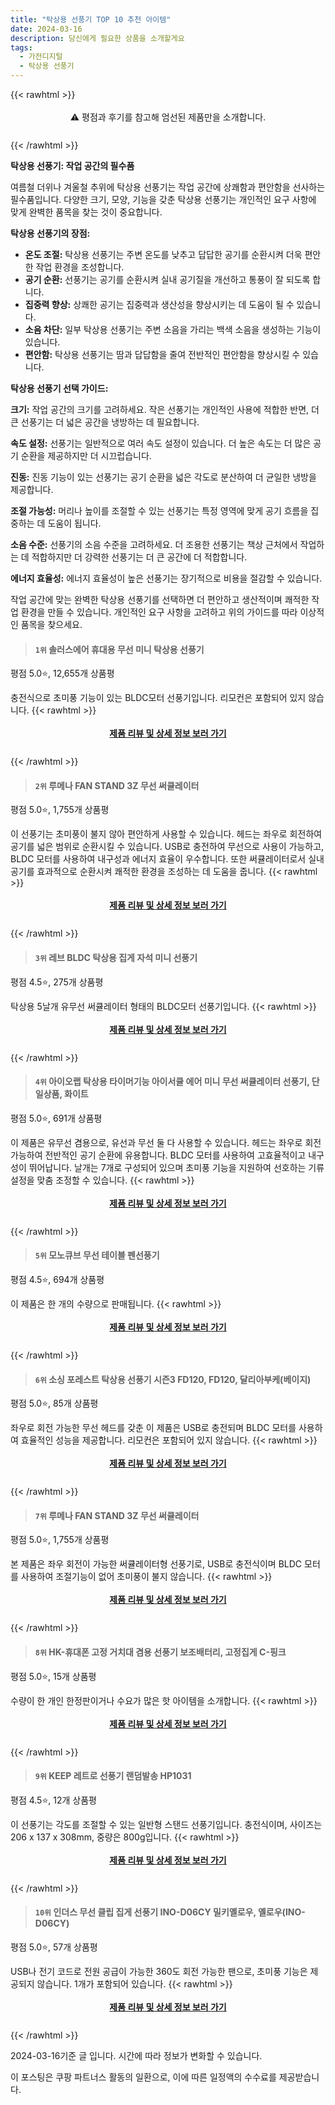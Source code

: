 ```yaml
---
title: "탁상용 선풍기 TOP 10 추천 아이템"
date: 2024-03-16
description: 당신에게 필요한 상품을 소개할게요
tags:
  - 가전디지털
  - 탁상용 선풍기
---
```

{{< rawhtml >}}<div class="toc" style="text-align: center; height: 50px; line-height: 2;">  <p>⚠️ 평점과 후기를 참고해 엄선된 제품만을 소개합니다.<br></p></div> {{< /rawhtml >}}

**탁상용 선풍기: 작업 공간의 필수품**

여름철 더위나 겨울철 추위에 탁상용 선풍기는 작업 공간에 상쾌함과 편안함을 선사하는 필수품입니다. 다양한 크기, 모양, 기능을 갖춘 탁상용 선풍기는 개인적인 요구 사항에 맞게 완벽한 품목을 찾는 것이 중요합니다.

**탁상용 선풍기의 장점:**

* **온도 조절:** 탁상용 선풍기는 주변 온도를 낮추고 답답한 공기를 순환시켜 더욱 편안한 작업 환경을 조성합니다.
* **공기 순환:** 선풍기는 공기를 순환시켜 실내 공기질을 개선하고 통풍이 잘 되도록 합니다.
* **집중력 향상:** 상쾌한 공기는 집중력과 생산성을 향상시키는 데 도움이 될 수 있습니다.
* **소음 차단:** 일부 탁상용 선풍기는 주변 소음을 가리는 백색 소음을 생성하는 기능이 있습니다.
* **편안함:** 탁상용 선풍기는 땀과 답답함을 줄여 전반적인 편안함을 향상시킬 수 있습니다.

**탁상용 선풍기 선택 가이드:**

**크기:** 작업 공간의 크기를 고려하세요. 작은 선풍기는 개인적인 사용에 적합한 반면, 더 큰 선풍기는 더 넓은 공간을 냉방하는 데 필요합니다.

**속도 설정:** 선풍기는 일반적으로 여러 속도 설정이 있습니다. 더 높은 속도는 더 많은 공기 순환을 제공하지만 더 시끄럽습니다.

**진동:** 진동 기능이 있는 선풍기는 공기 순환을 넓은 각도로 분산하여 더 균일한 냉방을 제공합니다.

**조절 가능성:** 머리나 높이를 조절할 수 있는 선풍기는 특정 영역에 맞게 공기 흐름을 집중하는 데 도움이 됩니다.

**소음 수준:** 선풍기의 소음 수준을 고려하세요. 더 조용한 선풍기는 책상 근처에서 작업하는 데 적합하지만 더 강력한 선풍기는 더 큰 공간에 더 적합합니다.

**에너지 효율성:** 에너지 효율성이 높은 선풍기는 장기적으로 비용을 절감할 수 있습니다.

작업 공간에 맞는 완벽한 탁상용 선풍기를 선택하면 더 편안하고 생산적이며 쾌적한 작업 환경을 만들 수 있습니다. 개인적인 요구 사항을 고려하고 위의 가이드를 따라 이상적인 품목을 찾으세요.


>#### `1위` 솔러스에어 휴대용 무선 미니 탁상용 선풍기
평점 5.0⭐, 12,655개 상품평

충전식으로 초미풍 기능이 있는 BLDC모터 선풍기입니다. 리모컨은 포함되어 있지 않습니다.
{{< rawhtml >}}<div class="toc" style="text-align: center; height: 50px; line-height: 2;"><p><b><a href="https://link.coupang.com/re/AFFSDP?lptag=AF5033054&pageKey=1248989722&itemId=2247394026&vendorItemId=70244798524&traceid=V0-153-6e5348b7e3b58ad0&requestid=20240316192522816171682768&token=31850C%7CMIXED">제품 리뷰 및 상세 정보 보러 가기</a></b><br></p> </div>{{< /rawhtml >}}

>#### `2위` 루메나 FAN STAND 3Z 무선 써큘레이터
평점 5.0⭐, 1,755개 상품평

이 선풍기는 초미풍이 불지 않아 편안하게 사용할 수 있습니다. 헤드는 좌우로 회전하여 공기를 넓은 범위로 순환시킬 수 있습니다. USB로 충전하여 무선으로 사용이 가능하고, BLDC 모터를 사용하여 내구성과 에너지 효율이 우수합니다. 또한 써큘레이터로서 실내 공기를 효과적으로 순환시켜 쾌적한 환경을 조성하는 데 도움을 줍니다.
{{< rawhtml >}}<div class="toc" style="text-align: center; height: 50px; line-height: 2;"><p><b><a href="https://link.coupang.com/re/AFFSDP?lptag=AF5033054&pageKey=7365935159&itemId=18988790177&vendorItemId=86114034261&traceid=V0-153-30d6ca7b7686d56b&requestid=20240316192522816171682768&token=31850C%7CMIXED">제품 리뷰 및 상세 정보 보러 가기</a></b><br></p> </div>{{< /rawhtml >}}

>#### `3위` 레브 BLDC 탁상용 집게 자석 미니 선풍기
평점 4.5⭐, 275개 상품평

탁상용 5날개 유무선 써큘레이터 형태의 BLDC모터 선풍기입니다.
{{< rawhtml >}}<div class="toc" style="text-align: center; height: 50px; line-height: 2;"><p><b><a href="https://link.coupang.com/re/AFFSDP?lptag=AF5033054&pageKey=7347508861&itemId=18899705745&vendorItemId=86078433503&traceid=V0-153-ccb30ece526bc219&clickBeacon=oyU5vkv9CJCN1LPeo_g4_mx3yJBxVcXqfa9tpbuw_12ly2-oB0TYcOwZT8X-yMve404_G678DKkxvWyKyJiOSwiMZELTfIv8If0Y8A59ILQtQnR7Ct6EIl-VqJJI4rkUPc2gd1XIezxgzuy-GREvxiv-T3Y5QHUi9ltl3SOLnzIe9nP--XT6GWU-866g9f5w3-SkXKKjM7YO1BaVmD3qsIZoSzEzuLqxNlrVnGZE0EGyXg3TGAYxik24yFJ2Zzz0zAxz_ygX7_xk6nkAaRN0pbOqCi_I5WMM7j82MZjrpCaKxovQPnabTHdRusllrTTF5lKFwwcfrjlmXWTE2g4G99FXoXTX7S58xu54uXRhlGoGOo1mYDpE_0WKufdXiYHlzRuqe3m6XUdSf3tZwjoO5Wm9itkTKOdDxZi05W9F8azkotz_H6fTcdSDNmsJfhAx8OpvKoCHFVnA3f2VAjIFonplz9Z_Ox8TdRI8HXKZvL0EZsBrTOz4_rwawQzKJjAey6RTerJ78ysJ_KsEvK8K8epgc-HDsgdaJmGrI9jDHWVsBNT3zrS0Mx294x_jr3y-8rat5psZ86oaP2b7C-_GO_6LJoBNl7tiA2yklLVjaCB7Xnq2eJFg9Sae9jZG_Fk_I4ihtvWWBgulCXojTH4yKPHpAsvLHthbKCKcqDlPO8C9n-jjGyEFhq0-ZoXNlp4i3HAAD2LcLqEs1UIQkp1_y4MUbPxetnsSYBz_RTg4gsP7_lPnJnBX47o16uhyss-sGn73s9TNWvMjgqSLzEbHgbc-UQYCjlKHdYl0Yeds7qDJ9CSisUpyBuaROCYWYMstHfucRuCv8IrG46Oo3LJ-9Cbka4RqraTBm3iA4V1cIIc_23yEfG75yrfOQY0AZoKVw0tqWvVEb3W7Uhe3vOHsO7cyqUz3qYWVOtv7ZvsT21g2of9KWjY_vDk%3D&requestid=20240316192522816171682768&token=31850C%7CMIXED">제품 리뷰 및 상세 정보 보러 가기</a></b><br></p> </div>{{< /rawhtml >}}

>#### `4위` 아이오랩 탁상용 타이머기능 아이서큘 에어 미니 무선 써큘레이터 선풍기, 단일상품, 화이트
평점 5.0⭐, 691개 상품평

이 제품은 유무선 겸용으로, 유선과 무선 둘 다 사용할 수 있습니다. 헤드는 좌우로 회전 가능하여 전반적인 공기 순환에 유용합니다. BLDC 모터를 사용하여 고효율적이고 내구성이 뛰어납니다. 날개는 7개로 구성되어 있으며 초미풍 기능을 지원하여 선호하는 기류 설정을 맞춤 조정할 수 있습니다.
{{< rawhtml >}}<div class="toc" style="text-align: center; height: 50px; line-height: 2;"><p><b><a href="https://link.coupang.com/re/AFFSDP?lptag=AF5033054&pageKey=6586372267&itemId=14842723212&vendorItemId=82081965172&traceid=V0-153-046c72b9a43dcc9d&clickBeacon=ImRwr0wKpHndatu2IhqzqK_39ogAs8OzG29ti6HaTmLahwY3cfWlRpRohyvHA4XA427S6MqG7H5lRa5bJffHwqy_zoyU6ddnur29Oebu5Y2YNxVPA2k-YlvRWqxgLwABBwwxgxH2XYJzRh0tjuza9kq8xUThY3x1cqOHIZYIZ4u-IQGRsgiRwCki4jyYuYU8VNtrgiiqNk4ot0_xCi_SGFtFItKG07RiC2WuHcIWJWMJE3WHLdfse8S2pT1QlhFDWPLCBBmmaGvFQ4zmy0koRvFlgpwF_1RoGAge_2ZNA5eet-xdYBgb8AYybr98RTvhGaCZc3zFoVgcwH77Q5Niydz99pwPYSaKJ9qMOjl2cet9JAFYtM5A4Ug2TW462a-qMJ3b3b_5X55dSl7iR3hDjn9N4duWi0HFajDgV52JyA8s35XgNJ0jquu7p6CZcabAYpEHUwQGIdGyeqILO6nmtuzFVEOsTFO_iuTFE_LAnkcA0QcgXStWrqNd0LuOSCV17mEEfq3lAXe0GZ05vxJxHzi-7ECuHk1d6XqSYu-zuopj8f1AHx_N_WbKQL1B19l9mExKjgFTvx7yo2zoLCEszsIlnpb9pYLoq1RxtL4b39jedmVEgFRFFbAF-ghm9ledm-1tFPiWBg2VxT4501HGIvAhWKwAVSoOa-ScBUltJzNsTN4NGvJDC-AG97DoseWhCSDX96kogKdOFTFr9d8qEslfvSjos9BnjDlD-ilct27TULUHSijaQnZNNpkdQVitSqYZQaqy4iw8trz8Q82oLOlhZScuNxlRfG25Nq-PwPYWGvVpGv_FkpntV7y6dCF2Ia4mCZ3RXz0G_XrKiOolpMZ7ic8MJTGiELrFitXEjmm4iuPRkIH7ShjwCeLaUDsgBnB5xyy_n3BrZuKgZU0amWfk1OP_VC4lmtalfYbDdzucpFhJixRJXzjH8K9t&requestid=20240316192522816171682768&token=31850C%7CMIXED">제품 리뷰 및 상세 정보 보러 가기</a></b><br></p> </div>{{< /rawhtml >}}

>#### `5위` 모노큐브 무선 테이블 펜선풍기
평점 4.5⭐, 694개 상품평

이 제품은 한 개의 수량으로 판매됩니다.
{{< rawhtml >}}<div class="toc" style="text-align: center; height: 50px; line-height: 2;"><p><b><a href="https://link.coupang.com/re/AFFSDP?lptag=AF5033054&pageKey=5379429147&itemId=7987204642&vendorItemId=75276112770&traceid=V0-153-268a04866a407afa&requestid=20240316192522816171682768&token=31850C%7CMIXED">제품 리뷰 및 상세 정보 보러 가기</a></b><br></p> </div>{{< /rawhtml >}}

>#### `6위` 소싱 포레스트 탁상용 선풍기 시즌3 FD120, FD120, 달리아부케(베이지)
평점 5.0⭐, 85개 상품평

좌우로 회전 가능한 무선 헤드를 갖춘 이 제품은 USB로 충전되며 BLDC 모터를 사용하여 효율적인 성능을 제공합니다. 리모컨은 포함되어 있지 않습니다.
{{< rawhtml >}}<div class="toc" style="text-align: center; height: 50px; line-height: 2;"><p><b><a href="https://link.coupang.com/re/AFFSDP?lptag=AF5033054&pageKey=6497519882&itemId=14290590286&vendorItemId=81535517506&traceid=V0-153-e7ba188194933d05&clickBeacon=Gs26BAjQIvv2FjhFGk-LhXnPnuannR_6QbLJnbJQ1RRYxBEkdrJr_pINkQxB_l2EMB4GOrO3xMxHvMwsbb8JfgDjzGTNizDT9igfNd1i7BXLkbua5xBckagFVmA2A_t_jB4Sddw1A1BCYp72Pw8noubR3gac0vjojNwEjZtDA-JJJd69osSC3rc6yJ3kyV3rIalCCMnVG2bUxMWeYq_rMUsviFGJb6Uy5ZE58qyyJzQY9jkwKhM8lIV8anY5ZZgaBPrSsozuIrbXbG4XaUDYGk_5PWXWr00PwrypjB0u6V_Q_NhG9iK38LE8nwjwxi-3p39Rc61ajsmAHAs3UCKaZ8GqLHlpy6tLKljKNVy8scCGCYSH9TXpJKdEjYWT9V-YaEhMu8FeveyyK6TYjkNStiDdrjrSOTbLMPsHXCRjDm302Eb54K0q3vOrAdoRGomcxu8Ax-xvpaCEzs5X9UKo5KEhq_oMjONnRygnNg2A2sB2Jeg54bmaBIhqNWYjNuPXavtL6s9rX_zHdeo9BF6rsExarM3f8rXZi3pjHFO2dYJPhfGG87D_F24Ge62IhOLyIkLyGT0yjuu_6uen6pjpRQMdQ5O8EdL2dmgpyCigRQw3yNH-T6W1KiEF01oZxT-5D44H75gzllCSb2v2C0HE5HRQFlix3cLy1GIh_cn5hvWWz3eYq0Bw4ShFUUYfeU4v-EqF9Q_UAnhQxMOhPmXn6cQVCBsj9mC3bKpgiOYmaswDd1YGX_k0xUGEwxqgeuPs4B2CLuWsImjgdYSZ4m3__ZH0wG9rqerjrbUG9MKJcVZbzbgYDQ_CWR_NJF71Dbi1bKOOyJCwblogGf2TTiV3f6FbbtIetk_RL8la50fD1IAP5xwEHZS9JxVRhvQb7r4won8zkC7NUMJhP-sb4AmmCcPUcSf-jxhs9TDQC9yRJ3j-6dsVpnZoHO0%3D&requestid=20240316192522816171682768&token=31850C%7CMIXED">제품 리뷰 및 상세 정보 보러 가기</a></b><br></p> </div>{{< /rawhtml >}}

>#### `7위` 루메나 FAN STAND 3Z 무선 써큘레이터
평점 5.0⭐, 1,755개 상품평

본 제품은 좌우 회전이 가능한 써큘레이터형 선풍기로, USB로 충전식이며 BLDC 모터를 사용하여 조절기능이 없어 초미풍이 불지 않습니다.
{{< rawhtml >}}<div class="toc" style="text-align: center; height: 50px; line-height: 2;"><p><b><a href="https://link.coupang.com/re/AFFSDP?lptag=AF5033054&pageKey=7365935159&itemId=18988790175&vendorItemId=86114034253&traceid=V0-153-30d6ca7b7686d56b&requestid=20240316192522816171682768&token=31850C%7CMIXED">제품 리뷰 및 상세 정보 보러 가기</a></b><br></p> </div>{{< /rawhtml >}}

>#### `8위` HK-휴대폰 고정 거치대 겸용 선풍기 보조배터리, 고정집게 C-핑크
평점 5.0⭐, 15개 상품평

수량이 한 개인 한정판이거나 수요가 많은 핫 아이템을 소개합니다.
{{< rawhtml >}}<div class="toc" style="text-align: center; height: 50px; line-height: 2;"><p><b><a href="https://link.coupang.com/re/AFFSDP?lptag=AF5033054&pageKey=6625003114&itemId=15078457702&vendorItemId=82300651335&traceid=V0-153-0b4e09e1852a56c1&clickBeacon=W_ZgxIcm6Q9LjX-vW3uDfqsAkcpTvg1IflOPRzc87KmpmRePv5wnHi9U7cbp8EPwFe8yiltty6QtMyOGFmJgttFifeYLB727crpMTx8GsLGKyHSPYYdSoDOjEVaAm5-D6ZxdfIGcss-M-Sp0mBCzBP8HYyMjatoRiWBmO_JydLcaXjssMbrD_RzbURP0baWH6YsunVXdPwTFHl1BZtPCEGkHUQRTt5FV4IdMyiUY_hiIE1rfW9VDllAbP0QlTHWfgBfQflawnNLTtJQgGLdfNCHmlVaWoc9uZhf2f5EbwcImw4Ko4yDVBOiCn1zVnpVGffnH0wSggAP0NUDwiLSXPdX-hhbJLp3PBQR2jbdGwQqhNd7Ir0k9nfCPDRITmmEkKt65UamvciAWvp2R297t6o1tGqofFKaQgGuxTbmM2InopRpYc5Wmuhe2QKN-v2gnWtdanVdGIcgqmBKbOhAaPpv-vwbuvv0pjzg239hFK6_WFCwRHVY2Akl-2oNpfqApzkGSI4zMgiOc__-yKAXF45lSQSoHiwtBgCr0N-3Ce5g5bjspJAG3Y2j5IExb5kndhYxQZm8sl7tKKNYFneM3WR9FjCpHjYzrInzMPGaBuhjrxed6KWSTRA-t-DrIZlHAnC0BCfUJL6mTLOAi-T0qfBG3qLiU5e9fP5irAKtLyymWw5Bi_P7kDFG2gKq_N0OB7yZNAPUnzgGn1Z5XMpV66Dz0sFfdQcmnObg_zr60oernG0ps5KOQiGh7L_t7iJX_MS0IBhlFRrMHmBYvrtwk0iXTe--emxCSagMdId_0K3SYNeqTiT2UEzbUenAUgDYVviJnrHkresmuN4BOHGJeHtNta3nSw0Y8T2lfDPDAUJEpXZlZHtMTRCtNsrGGnStPjnLLd-1z8pQje_w2s0qz9f3gsR6YBIX76Preeivr71HFjQQx9Lnr4Y3s&requestid=20240316192522816171682768&token=31850C%7CMIXED">제품 리뷰 및 상세 정보 보러 가기</a></b><br></p> </div>{{< /rawhtml >}}

>#### `9위` KEEP 레트로 선풍기 랜덤발송 HP1031
평점 4.5⭐, 12개 상품평

이 선풍기는 각도를 조절할 수 있는 일반형 스탠드 선풍기입니다. 충전식이며, 사이즈는 206 x 137 x 308mm, 중량은 800g입니다.
{{< rawhtml >}}<div class="toc" style="text-align: center; height: 50px; line-height: 2;"><p><b><a href="https://link.coupang.com/re/AFFSDP?lptag=AF5033054&pageKey=6527761751&itemId=14486859930&vendorItemId=81730062159&traceid=V0-153-d0fbd8bfb1c6aa9b&requestid=20240316192522816171682768&token=31850C%7CMIXED">제품 리뷰 및 상세 정보 보러 가기</a></b><br></p> </div>{{< /rawhtml >}}

>#### `10위` 인더스 무선 클립 집게 선풍기 INO-D06CY 밀키옐로우, 옐로우(INO-D06CY)
평점 5.0⭐, 57개 상품평

USB나 전기 코드로 전원 공급이 가능한 360도 회전 가능한 팬으로, 초미풍 기능은 제공되지 않습니다. 1개가 포함되어 있습니다.
{{< rawhtml >}}<div class="toc" style="text-align: center; height: 50px; line-height: 2;"><p><b><a href="https://link.coupang.com/re/AFFSDP?lptag=AF5033054&pageKey=5913218641&itemId=10458119425&vendorItemId=77739915306&traceid=V0-153-fc62f589a8f4e861&clickBeacon=sFVFMfFcW98pQy-YsFB8OkPsajSXtRzxPf9VD4CGHeAUNgIxJkGaunz_l1I1I60geTFEkmUaP_UyIA3ESgVJKfUlAHR5SkTDtPuOIfMDO4ElC4BiPmJ6Nj-IuUMVz6quNOSbGvF_vl43etsLuEUQV_JHYy-sk8_D6F3gMT56LsIw9kBZy1ATlfV4N10ec11u28zEO_AJnnz6k6DAbW6ommeZPfSK0OGwtXNfH0-SsWbHKrBERAmDcFyRq6M0asSiARu8c8RGHf23_BUgxO8DivVxcuKQmzYxgg4ycesxD4AV6niGL39W2Jw0HXkQ_5W0MbrqfBigKWFOqu48LWYihbtiiVVmFKtOlyxaIpaMQN2VhXAyPP9b7jBKr-TXaige1AazlS-h3rih25a-E7x6ZNqHVARcPiJbnCSHNgttZhEIUUwBTBcBGJpTPTMQVICGQ16LkTteC5IIXXftloshrTfwlnZThS2bUTryBkwmvr_itPP7K_5xM2kM6UBzO1GgbPU_Af_i2RKnljw2uPKyk2i20ACiwrsvJBJNq6hRtNWv0Wx2OwJxcw01qvMPN6Pr2g86uOg39FlJytJhYAJ0wbE5YmadPO3zwT8A2ZVi3PBQzqG1iaSoyaEdUD1D685SIyGaTnbLlsV4gjdRerOEuhmqGXjRz9U8R_2R_qRcLF4D_9fn5Jh4C8YhSJN5Es99ANlBvP2wgXKFbEIcIeYRFBvksm_s3tu6tyA_4EqrusNrmij06yHGJWHK-g0xygaYzAMKEYOdJBIYfV9SDcZhs4aRD3b2y_t3-QH6fUHKqRrd-9j7C1pAgvypw5TUGR7GOyFuldFH4VNvK0ay-scyUW4ZdE4MHWGKR-V7YuymsjvJOUUnVdTTMchwPva3E_eWhf6dt8mp9nHQDw9f0Iq01rF0SmR91NV5S6S6OYSAFSB423dkpQdL2h0%3D&requestid=20240316192522816171682768&token=31850C%7CMIXED">제품 리뷰 및 상세 정보 보러 가기</a></b><br></p> </div>{{< /rawhtml >}}


2024-03-16기준 글 입니다.
시간에 따라 정보가 변화할 수 있습니다.

이 포스팅은 쿠팡 파트너스 활동의 일환으로, 이에 따른 일정액의 수수료를 제공받습니다.
